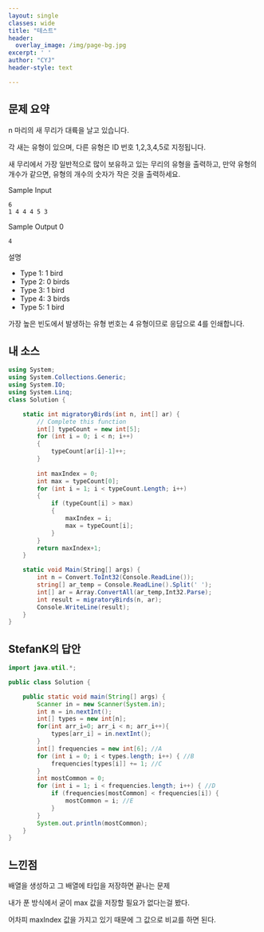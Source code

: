 ```yaml
--- 
layout: single
classes: wide
title: "테스트"
header:
  overlay_image: /img/page-bg.jpg
excerpt: ' '
author: "CYJ"
header-style: text

--- 
```



## 문제 요약

n 마리의 새 무리가 대륙을 날고 있습니다.

각 새는 유형이 있으며, 다른 유형은 ID 번호 1,2,3,4,5로 지정됩니다.

새 무리에서 가장 일반적으로 많이 보유하고 있는 무리의 유형을 출력하고, 만약 유형의 개수가 같으면, 유형의 개수의 숫자가 작은 것을 출력하세요.


Sample Input
```
6
1 4 4 4 5 3
```

Sample Output 0
```
4
```

설명

- Type 1: 1 bird
- Type 2: 0 birds
- Type 3: 1 bird
- Type 4: 3 birds
- Type 5: 1 bird

가장 높은 빈도에서 발생하는 유형 번호는 4 유형이므로 응답으로 4를 인쇄합니다.

## 내 소스

```csharp
using System;
using System.Collections.Generic;
using System.IO;
using System.Linq;
class Solution {

    static int migratoryBirds(int n, int[] ar) {
        // Complete this function
        int[] typeCount = new int[5];        
        for (int i = 0; i < n; i++)
        {
            typeCount[ar[i]-1]++;
        }
        
        int maxIndex = 0;
        int max = typeCount[0];
        for (int i = 1; i < typeCount.Length; i++)
        {
            if (typeCount[i] > max)
            {
                maxIndex = i;
                max = typeCount[i];
            }
        }        
        return maxIndex+1;
    }

    static void Main(String[] args) {
        int n = Convert.ToInt32(Console.ReadLine());
        string[] ar_temp = Console.ReadLine().Split(' ');
        int[] ar = Array.ConvertAll(ar_temp,Int32.Parse);
        int result = migratoryBirds(n, ar);
        Console.WriteLine(result);
    }
}
```

## StefanK의 답안

```java
import java.util.*;

public class Solution {

    public static void main(String[] args) {
        Scanner in = new Scanner(System.in);
        int n = in.nextInt();
        int[] types = new int[n];
        for(int arr_i=0; arr_i < n; arr_i++){
            types[arr_i] = in.nextInt();
        }
        int[] frequencies = new int[6]; //A
        for (int i = 0; i < types.length; i++) { //B
            frequencies[types[i]] += 1; //C
        }
        int mostCommon = 0;
        for (int i = 1; i < frequencies.length; i++) { //D
            if (frequencies[mostCommon] < frequencies[i]) {
                mostCommon = i; //E
            }
        }
        System.out.println(mostCommon);
    }
}
```

## 느낀점

배열을 생성하고 그 배열에 타입을 저장하면 끝나는 문제

내가 푼 방식에서 굳이 max 값을 저장할 필요가 없다는걸 봤다.

어차피 maxIndex 값을 가지고 있기 때문에 그 값으로 비교를 하면 된다.
